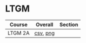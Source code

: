 # LTGM

| Course | Overall | Section |
| ------ | ------- | ------- |
| LTGM 2A | [csv](https://github.com/UCSD-Historical-Enrollment-Data/2023Fall/blob/main/overall/LTGM%202A.csv), [png](https://raw.githubusercontent.com/UCSD-Historical-Enrollment-Data/2023Fall/main/plot_overall/LTGM%202A.png) |  |
